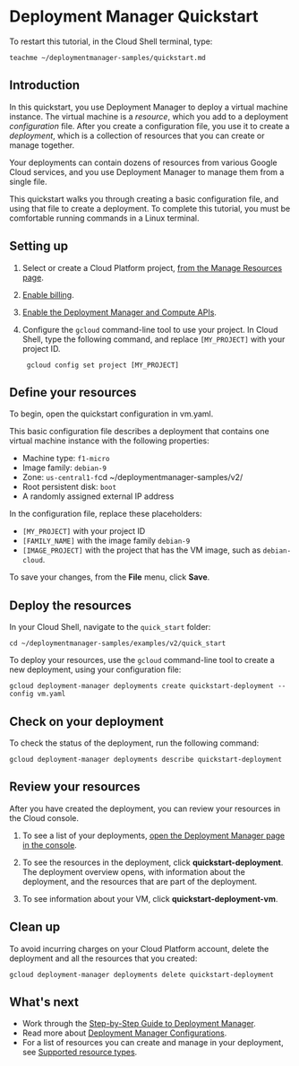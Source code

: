 # Deployment Manager Quickstart

To restart this tutorial, in the Cloud Shell terminal, type:

	teachme ~/deploymentmanager-samples/quickstart.md

## Introduction

In this quickstart, you use Deployment Manager to deploy a virtual machine
instance. The virtual machine is a *resource*, which you add to a deployment
*configuration* file. After you create a configuration file, you use it to
create a *deployment*, which is a collection of resources that you can create
or manage together.

Your deployments can contain dozens of resources from various Google Cloud
services, and you use Deployment Manager to manage them from a single
file.

This quickstart walks you through creating a basic configuration file, and using
that file to create a deployment. To complete this tutorial, you must be
comfortable running commands in a Linux terminal.


## Setting up

1. Select or create a Cloud Platform project, [from
	the Manage Resources page](https://console.cloud.google.com/cloud-resource-manager).

1. [Enable billing](https://support.google.com/cloud/answer/6293499#enable-billing).

1. [Enable the Deployment Manager and Compute
	APIs](https://console.cloud.google.com/flows/enableapi?apiid=deploymentmanager,compute_component).

1. Configure the `gcloud` command-line tool to use your project.
   In Cloud Shell, type the following command, and replace `[MY_PROJECT]` with your project ID.
	
		gcloud config set project [MY_PROJECT]

## Define your resources

To begin, <walkthrough-editor-open-file filePath="/deploymentmanager-samples/examples/v2/quick_start/vm.yaml">open the quickstart configuration in vm.yaml</walkthrough-editor-open-file>.

This basic configuration file describes a deployment that contains one
virtual machine instance with the following properties:

+ Machine type: `f1-micro`
+ Image family: `debian-9`
+ Zone: `us-central1-f`cd ~/deploymentmanager-samples/v2/
+ Root persistent disk: `boot`
+ A randomly assigned external IP address

In the configuration file, replace these placeholders:

* `[MY_PROJECT]` with your project ID
* `[FAMILY_NAME]` with the image family `debian-9`
* `[IMAGE_PROJECT]` with the project that has the VM image, such as
  `debian-cloud`.
 
To save your changes, from the **File** menu, click **Save**.

## Deploy the resources

In your Cloud Shell, navigate to the `quick_start` folder:

    cd ~/deploymentmanager-samples/examples/v2/quick_start

To deploy your resources, use the `gcloud` command-line tool to create a new
deployment, using your configuration file:

    gcloud deployment-manager deployments create quickstart-deployment --config vm.yaml

## Check on your deployment

To check the status of the deployment, run the following command:

    gcloud deployment-manager deployments describe quickstart-deployment

## Review your resources

After you have created the deployment, you can review your resources in the
Cloud console.

1. To see a list of your deployments,
    [open the Deployment Manager page in the console](https://console.cloud.google.com/dm/deployments).

1. To see the resources in the deployment, click **quickstart-deployment**. The
   deployment overview opens, with information about the deployment, and the
   resources that are part of the deployment.

1. To see information about your VM, click **quickstart-deployment-vm**.

## Clean up

To avoid incurring charges on your Cloud Platform account, delete the deployment and
all the resources that you created:

	gcloud deployment-manager deployments delete quickstart-deployment

## What's next

* Work through the [Step-by-Step Guide to Deployment Manager](https://cloud.google.com//deployment-manager/docs/step-by-step-guide/).
* Read more about [Deployment Manager Configurations](https://cloud.google.com/deployment-manager/docs/configuration/).
* For a list of resources you can create and manage in your deployment, see [Supported
resource types](https://cloud.google.com/deployment-manager/docs/configuration/supported-resource-types).
